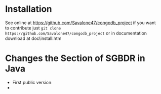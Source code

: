 Installation
=============
See online at https://github.com/Savalone47/congodb_project
 if you want to contribute just `git clone https://github.com/Savalone47/congodb_project`
or in documentation download at doc\install.htm

Changes the Section of SGBDR in Java
=====================================
- First public version
- 
